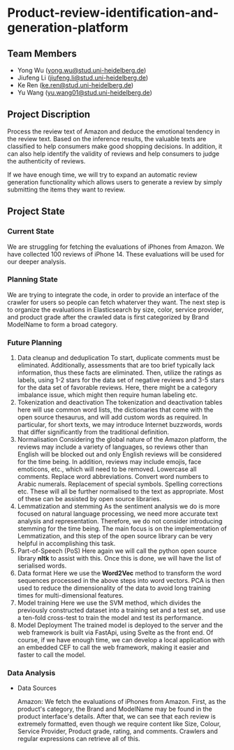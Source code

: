 # Product-review-identification-and-generation-platform

## Team Members

- Yong Wu (yong.wu@stud.uni-heidelberg.de) 
- Jiufeng Li (jiufeng.li@stud.uni-heidelberg.de) 
- Ke Ren (ke.ren@stud.uni-heidelberg.de) 
- Yu Wang (yu.wang01@stud.uni-heidelberg.de) 

## Project Discription

Process the review text of Amazon and deduce the emotional tendency in the review text. Based on the inference results, the valuable texts are classified to help consumers make good shopping decisions. In addition, it can also help identify the validity of reviews and help consumers to judge the authenticity of reviews. 

If we have enough time, we will try to expand an automatic review generation functionality which allows users to generate a review by simply submitting the items they want to review. 

## Project State

### Current State

We are struggling for fetching the evaluations of iPhones from Amazon. We have collected 100 reviews of iPhone 14. These evaluations will be used for our deeper analysis. 

### Planning State

We are trying to integrate the code, in order to provide an interface of the crawler for users so people can fetch whaterver they want. The next step is to organize the evaluations in Elasticsearch by size, color, service provider, and product grade after the crawled data is first categorized by Brand ModelName to form a broad category.

### Future Planning

1. Data cleanup and deduplication
   To start, duplicate comments must be eliminated. Additionally, assessments that are too brief typically lack information, thus these facts are eliminated. Then, utilize the ratings as labels, using 1-2 stars for the data set of negative reviews and 3-5 stars for the data set of favorable reviews. Here, there might be a category imbalance issue, which might then require human labeling etc.
2. Tokenization and deactivation
   The tokenization and deactivation tables here will use common word lists, the dictionaries that come with the open source thesaurus, and will add custom words as required. In particular, for short texts, we may introduce Internet buzzwords, words that differ significantly from the traditional definition.
3. Normalisation
   Considering the global nature of the Amazon platform, the reviews may include a variety of languages, so reviews other than English will be blocked out and only English reviews will be considered for the time being. In addition, reviews may include emojis, face emoticons, etc., which will need to be removed. Lowercase all comments. Replace word abbreviations. Convert word numbers to Arabic numerals. Replacement of special symbols. Spelling corrections etc. These will all be further normalised to the text as appropriate. Most of these can be assisted by open source libraries.
4. Lemmatization and stemming
   As the sentiment analysis we do is more focused on natural language processing, we need more accurate text analysis and representation. Therefore, we do not consider introducing stemming for the time being. The main focus is on the implementation of Lemmatization, and this step of the open source library can be very helpful in accomplishing this task.
5. Part-of-Speech (PoS)
   Here again we will call the python open source library **nltk** to assist with this. Once this is done, we will have the list of serialised words.
6. Data format
   Here we use the **Word2Vec** method to transform the word sequences processed in the above steps into word vectors. PCA is then used to reduce the dimensionality of the data to avoid long training times for multi-dimensional features.
7. Model training
    Here we use the SVM method, which divides the previously constructed dataset into a training set and a test set, and use a ten-fold cross-test to train the model and test its performance.
8. Model Deployment
    The trained model is deployed to the server and the web framework is built via FastApi, using Svelte as the front end. Of course, if we have enough time, we can develop a local application with an embedded CEF to call the web framework, making it easier and faster to call the model.

### Data Analysis

- Data Sources

  Amazon: We fetch the evaluations of iPhones from Amazon. First, as the product's category, the Brand and ModelName may be found in the product interface's details. After that, we can see that each review is extremely formatted, even though we require content like Size, Colour, Service Provider, Product grade, rating, and comments.  Crawlers and regular expressions can retrieve all of this. 
